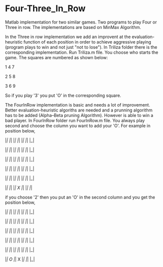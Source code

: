 # Four-Three_In_Row

Matlab implementation for two similar games. Two programs to play Four or Three in row. The implementations are based on MinMax Algorithm. 

In the Three in row implementation we add an improvent at the evaluation-heuristic function of each position in order to achieve aggressive playing (program plays to win and not just "not to lose"). In Triliza folder there is the corresponding implementation. Run Triliza.m file. You choose who starts the game. The squares are numbered as shown below:

1   4   7

2   5   8

3   6   9

So if you play '3' you put 'O' in the corresponding square. 


The FourInRow implementation is basic and needs a lot of improvement. Better evaluation-heuristic algoriths are needed and a prunning algorithm has to be added (Alpha–Beta pruning Algorithm). However is able to win a bad player. In FourInRow folder run FourInRow.m file. You always play second and choose the column you want to add your 'O'. For example in position below,

|_|     |_|     |_|     |_|     |_|     |_|     |_|	

|_|	|_|	|_|	|_|	|_|	|_|	|_|	

|_|	|_|	|_|	|_|	|_|	|_|	|_|	

|_|	|_|	|_|	|_|	|_|	|_|	|_|	

|_|	|_|	|_|	|_|	|_|	|_|	|_|	

|_|	|_|	|_|	 X	|_|	|_| 	|_|


if you choose '2' then you put an 'O' in the second column and you get the position below,

|_|	|_|	|_|	|_|	|_|	|_|	|_|	

|_|	|_|	|_|	|_|	|_|	|_|	|_|	

|_|	|_|	|_|	|_|	|_|	|_|	|_|	

|_|	|_|	|_|	|_|	|_|	|_|	|_|	

|_|	|_|	|_|	|_|	|_|	|_|	|_|	

|_|	 O	|_|	 X	|_|	|_|	|_|
